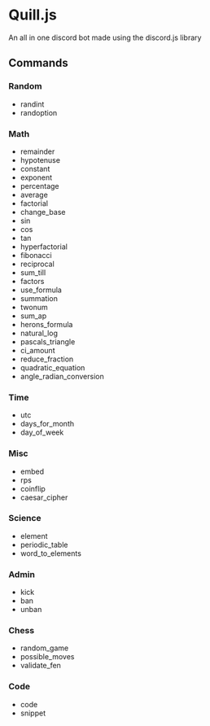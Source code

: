 # Quill.js

An all in one discord bot made using the discord.js library

## Commands

### Random

- randint
- randoption

### Math

- remainder
- hypotenuse
- constant
- exponent
- percentage
- average
- factorial
- change_base
- sin
- cos
- tan
- hyperfactorial
- fibonacci
- reciprocal
- sum_till
- factors
- use_formula
- summation
- twonum
- sum_ap
- herons_formula
- natural_log
- pascals_triangle
- ci_amount
- reduce_fraction
- quadratic_equation
- angle_radian_conversion

### Time

- utc
- days_for_month
- day_of_week

### Misc

- embed
- rps
- coinflip
- caesar_cipher

### Science

- element
- periodic_table
- word_to_elements

### Admin

- kick
- ban
- unban

### Chess

- random_game
- possible_moves
- validate_fen

### Code

- code
- snippet